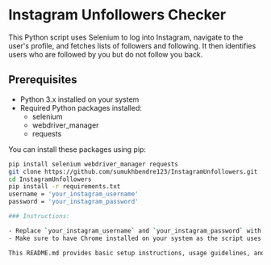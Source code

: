 # Instagram Unfollowers Checker

This Python script uses Selenium to log into Instagram, navigate to the user's profile, and fetches lists of followers and following. It then identifies users who are followed by you but do not follow you back.

## Prerequisites

- Python 3.x installed on your system
- Required Python packages installed:
  - selenium
  - webdriver_manager
  - requests

You can install these packages using pip:
```bash
pip install selenium webdriver_manager requests
git clone https://github.com/sumukhbendre123/InstagramUnfollowers.git
cd InstagramUnfollowers
pip install -r requirements.txt
username = 'your_instagram_username'
password = 'your_instagram_password'

### Instructions:

- Replace `your_instagram_username` and `your_instagram_password` with your actual Instagram credentials in the `instagram_followers.py` script.
- Make sure to have Chrome installed on your system as the script uses ChromeDriver for Selenium automation.

This README.md provides basic setup instructions, usage guidelines, and notes for running your Instagram unfollowers checker script. Adjust it further based on any specific details or additional functionalities of your script.
